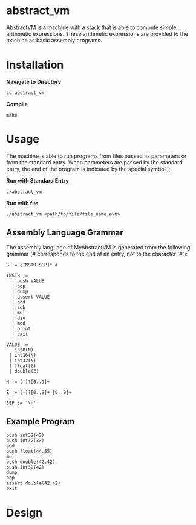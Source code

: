 # abstract_vm
AbstractVM is a machine with a stack that is able to compute simple arithmetic expressions. 
These arithmetic expressions are provided to the machine as basic assembly programs.

# Installation

**Navigate to Directory**

```cd abstract_vm```

**Compile**

```make```

# Usage
The machine is able to run programs from files passed as parameters or from the standard entry. When parameters are passed by the standard entry, the end of the program is indicated by the special symbol ;;.

**Run with Standard Entry**

```./abstract_vm```

**Run with file**

```./abstract_vm <path/to/file/file_name.avm>```

## Assembly Language Grammar
The assembly language of MyAbstractVM is generated from the following grammar (# corresponds to the end of an entry, not to the character '#'):
```
S := [INSTR SEP]* #

INSTR :=
    push VALUE
  | pop
  | dump
  | assert VALUE
  | add
  | sub
  | mul
  | div
  | mod
  | print
  | exit

VALUE :=
   int8(N)
 | int16(N)
 | int32(N)
 | float(Z)
 | double(Z)

N := [-]?[0..9]+

Z := [-]?[0..9]+.[0..9]+

SEP := '\n'
```

## Example Program
```
push int32(42)
push int32(33)
add
push float(44.55)
mul
push double(42.42)
push int32(42)
dump
pop
assert double(42.42)
exit
```

# Design